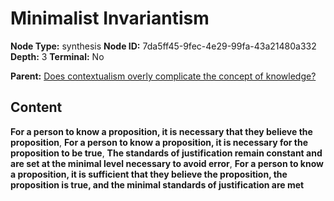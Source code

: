 # Minimalist Invariantism

**Node Type:** synthesis
**Node ID:** 7da5ff45-9fec-4e29-99fa-43a21480a332
**Depth:** 3
**Terminal:** No

**Parent:** [Does contextualism overly complicate the concept of knowledge?](does-contextualism-overly-complicate-the-concept-of-knowledge.md)

## Content

**For a person to know a proposition, it is necessary that they believe the proposition**, **For a person to know a proposition, it is necessary for the proposition to be true**, **The standards of justification remain constant and are set at the minimal level necessary to avoid error**, **For a person to know a proposition, it is sufficient that they believe the proposition, the proposition is true, and the minimal standards of justification are met**
